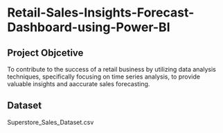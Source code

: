 # Retail-Sales-Insights-Forecast-Dashboard-using-Power-BI

## Project Objcetive
To contribute to the success of a retail business by utilizing data analysis techniques, specifically focusing on time series analysis, to provide valuable insights and aaccurate sales forecasting.

## Dataset
Superstore_Sales_Dataset.csv
